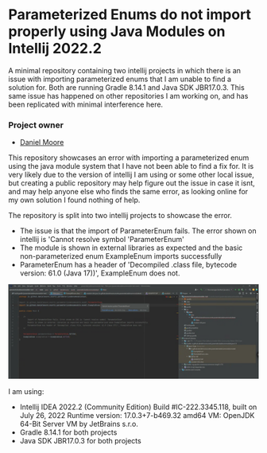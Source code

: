 # Parameterized Enums do not import properly using Java Modules on Intellij 2022.2
A minimal repository containing two intellij projects in which there is an issue with importing parameterized enums that I am unable to find a solution for. Both are running Gradle 8.14.1 and Java SDK JBR17.0.3. This same issue has happened on other repositories I am working on, and has been replicated with minimal interference here.

### Project owner
   * [Daniel Moore](mailto:danielmoore@evertz.com)

This repository showcases an error with importing a parameterized enum using the java module system that I have not been able to find a fix for.
It is very likely due to the version of intellij I am using or some other local issue, but creating a public repository may help figure out the issue in case it isnt, and may help anyone else who finds the same error, as looking online for my own solution I found nothing of help.

The repository is split into two intellij projects to showcase the error.
- The issue is that the import of ParameterEnum fails. The error shown on intellij is 'Cannot resolve symbol 'ParameterEnum'
- The module is shown in external libraries as expected and the basic non-parameterized enum ExampleEnum imports successfully
- ParameterEnum has a header of 'Decompiled .class file, bytecode version: 61.0 (Java 17))', ExampleEnum does not.

![An image showing the error](https://github.com/DanielMoore-Evertz/Parameterized-Enum-Module/blob/main/enumimporterror.png)


I am using:
- Intellij IDEA 2022.2 (Community Edition)
Build #IC-222.3345.118, built on July 26, 2022
Runtime version: 17.0.3+7-b469.32 amd64
VM: OpenJDK 64-Bit Server VM by JetBrains s.r.o.
- Gradle 8.14.1 for both projects
- Java SDK JBR17.0.3 for both projects
